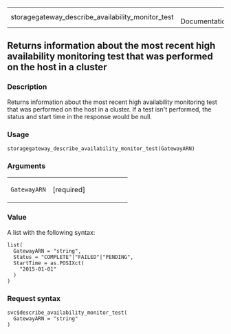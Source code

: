 <table style="width: 100%;">
<tbody>
<tr class="odd">
<td>storagegateway_describe_availability_monitor_test</td>
<td style="text-align: right;">R Documentation</td>
</tr>
</tbody>
</table>

## Returns information about the most recent high availability monitoring test that was performed on the host in a cluster

### Description

Returns information about the most recent high availability monitoring
test that was performed on the host in a cluster. If a test isn't
performed, the status and start time in the response would be null.

### Usage

    storagegateway_describe_availability_monitor_test(GatewayARN)

### Arguments

<table>
<colgroup>
<col style="width: 35%" />
<col style="width: 65%" />
</colgroup>
<tbody>
<tr class="odd">
<td><code
id="storagegateway_describe_availability_monitor_test_:_GatewayARN">GatewayARN</code></td>
<td><p>[required]</p></td>
</tr>
</tbody>
</table>

### Value

A list with the following syntax:

    list(
      GatewayARN = "string",
      Status = "COMPLETE"|"FAILED"|"PENDING",
      StartTime = as.POSIXct(
        "2015-01-01"
      )
    )

### Request syntax

    svc$describe_availability_monitor_test(
      GatewayARN = "string"
    )
